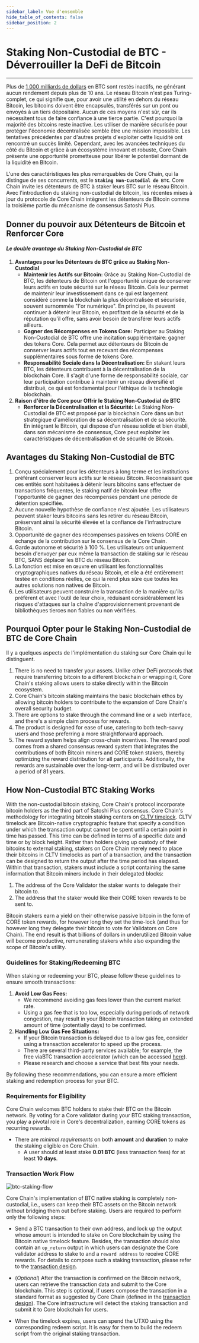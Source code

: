 ```yaml
---
sidebar_label: Vue d'ensemble
hide_table_of_contents: false
sidebar_position: 2
---
```


# Staking Non-Custodial de BTC - Déverrouiller la DeFi de Bitcoin

---

Plus de [1 000 milliards de dollars](https://www.coingecko.com/en/coins/bitcoin) en BTC sont restés inactifs, ne générant aucun rendement depuis plus de 10 ans. Le réseau Bitcoin n'est pas Turing-complet, ce qui signifie que, pour avoir une utilité en dehors du réseau Bitcoin, les bitcoins doivent être encapsulés, transférés sur un pont ou envoyés à un tiers dépositaire. Aucun de ces moyens n'est sûr, car ils nécessitent tous de faire confiance à une tierce partie. C'est pourquoi la majorité des bitcoins reste inactive. Les utiliser de manière sécurisée pour protéger l'économie décentralisée semble être une mission impossible. Les tentatives précédentes par d'autres projets d'exploiter cette liquidité ont rencontré un succès limité. Cependant, avec les avancées techniques du côté du Bitcoin et grâce à un écosystème innovant et robuste, Core Chain présente une opportunité prometteuse pour libérer le potentiel dormant de la liquidité en Bitcoin.

L'une des caractéristiques les plus remarquables de Core Chain, qui la distingue de ses concurrents, est le **`Staking Non-Custodial de BTC`**. Core Chain invite les détenteurs de BTC à staker leurs BTC sur le réseau Bitcoin. Avec l'introduction du staking non-custodial de bitcoin, les récentes mises à jour du protocole de Core Chain intègrent les détenteurs de Bitcoin comme la troisième partie du mécanisme de consensus Satoshi Plus.

## Donner du pouvoir aux Détenteurs de Bitcoin et Renforcer Core

#### _Le double avantage du Staking Non-Custodial de BTC_

1. **Avantages pour les Détenteurs de BTC grâce au Staking Non-Custodial**
   - **Maintenir les Actifs sur Bitcoin:** Grâce au Staking Non-Custodial de BTC, les détenteurs de Bitcoin ont l'opportunité unique de conserver leurs actifs en toute sécurité sur le réseau Bitcoin. Cela leur permet de maintenir leur investissement dans ce qui est largement considéré comme la blockchain la plus décentralisée et sécurisée, souvent surnommée "l'or numérique". En principe, ils peuvent continuer à détenir leur Bitcoin, en profitant de la sécurité et de la réputation qu'il offre, sans avoir besoin de transférer leurs actifs ailleurs.
   - **Gagner des Récompenses en Tokens Core:** Participer au Staking Non-Custodial de BTC offre une incitation supplémentaire: gagner des tokens Core. Cela permet aux détenteurs de Bitcoin de conserver leurs actifs tout en recevant des récompenses supplémentaires sous forme de tokens Core.
   - **Responsabilité Sociale dans la Décentralisation:** En stakant leurs BTC, les détenteurs contribuent à la décentralisation de la blockchain Core. Il s'agit d'une forme de responsabilité sociale, car leur participation contribue à maintenir un réseau diversifié et distribué, ce qui est fondamental pour l'éthique de la technologie blockchain.
2. **Raison d'être de Core pour Offrir le Staking Non-Custodial de BTC**
   - **Renforcer la Décentralisation et la Sécurité:** Le Staking Non-Custodial de BTC est proposé par la blockchain Core dans un but strategique d'amélioration de sa décentralisation et de sa sécurité. En intégrant le Bitcoin, qui dispose d'un réseau solide et bien établi, dans son mécanisme de consensus, Core peut exploiter les caractéristiques de décentralisation et de sécurité de Bitcoin.

## Avantages du Staking Non-Custodial de BTC

1. Conçu spécialement pour les détenteurs à long terme et les institutions préférant conserver leurs actifs sur le réseau Bitcoin. Reconnaissant que ces entités sont habituées à détenir leurs bitcoins sans effectuer de transactions fréquentes, le staking natif de bitcoin leur offre l'opportunité de gagner des récompenses pendant une période de détention spécifiée.
2. Aucune nouvelle hypothèse de confiance n'est ajoutée. Les utilisateurs peuvent staker leurs bitcoins sans les retirer du réseau Bitcoin, préservant ainsi la sécurité élevée et la confiance de l'infrastructure Bitcoin.
3. Opportunité de gagner des récompenses passives en tokens CORE en échange de la contribution sur le consensus de la Core Chain.
4. Garde autonome et sécurité à 100 %. Les utilisateurs ont uniquement besoin d'envoyer par eux même la transaction de staking sur le réseau BTC, SANS déplacer les BTC du réseau Bitcoin.
5. La fonction est mise en œuvre en utilisant les fonctionnalités cryptographiques natives du réseau Bitcoin, et elle a été entièrement testée en conditions réelles, ce qui la rend plus sûre que toutes les autres solutions non natives de Bitcoin.
6. Les utilisateurs peuvent construire la transaction de la manière qu'ils préfèrent et avec l'outil de leur choix, réduisant considérablement les risques d'attaques sur la chaîne d'approvisionnement provenant de bibliothèques tierces non fiables ou non vérifiées.

## Pourquoi Opter pour le Staking Non-Custodial de BTC de Core Chain

Il y a quelques aspects de l'implémentation du staking sur Core Chain qui le distinguent.

1. There is no need to transfer your assets. Unlike other DeFi protocols that require transferring bitcoin to a different blockchain or wrapping it, Core Chain's staking allows users to stake directly within the Bitcoin ecosystem.
2. Core Chain's bitcoin staking maintains the basic blockchain ethos by allowing bitcoin holders to contribute to the expansion of Core Chain's overall security budget.
3. There are options to stake through the command line or a web interface, and there's a simple claim process for rewards.
4. The product is designed for ease of use, catering to both tech-savvy users and those preferring a more straightforward approach.
5. The reward system helps align cross-chain incentives. The reward pool comes from a shared consensus reward system that integrates the contributions of both Bitcoin miners and CORE token stakers, thereby optimizing the reward distribution for all participants. Additionally, the rewards are sustainable over the long-term, and will be distributed over a period of 81 years.

## How Non-Custodial BTC Staking Works

With the non-custodial bitcoin staking, Core Chain's protocol incorporate bitcoin holders as the third part of Satoshi Plus consensus. Core Chain's methodology for integrating bitcoin staking centers on [CLTV timelock](https://en.bitcoin.it/wiki/Timelock#CheckLockTimeVerify). CLTV timelock are Bitcoin-native cryptographic feature that specify a condition under which the transaction output cannot be spent until a certain point in time has passed. This time can be defined in terms of a specific date and time or by block height. Rather than holders giving up custody of their bitcoins to external staking, stakers on Core Chain merely need to place their bitcoins in CLTV timelocks as part of a transaction, and the transaction can be designed to return the output after the time period has elapsed. Within that transaction, stakers must include a script containing the same information that Bitcoin miners include in their delegated blocks:

1. The address of the Core Validator the staker wants to delegate their bitcoin to.
2. The address that the staker would like their CORE token rewards to be sent to.

Bitcoin stakers earn a yield on their otherwise passive bitcoin in the form of CORE token rewards, for however long they set the time-lock (and thus for however long they delegate their bitcoin to vote for Validators on Core Chain). The end result is that billions of dollars in underutilized Bitcoin value will become productive, remunerating stakers while also expanding the scope of Bitcoin's utility.

### Guidelines for Staking/Redeeming BTC

When staking or redeeming your BTC, please follow these guidelines to ensure smooth transactions:

1. **Avoid Low Gas Fees:**
   - We recommend avoiding gas fees lower than the current market rate.
   - Using a gas fee that is too low, especially during periods of network congestion, may result in your Bitcoin transaction taking an extended amount of time (potentially days) to be confirmed.
2. **Handling Low Gas Fee Situations:**
   - If your Bitcoin transaction is delayed due to a low gas fee, consider using a transaction accelerator to speed up the process.
   - There are several third-party services available; for example, the free viaBTC transaction accelerator (which can be accessed [here](https://www.viabtc.com/tools/txaccelerator)).
   - Please research and choose a service that best fits your needs.

By following these recommendations, you can ensure a more efficient staking and redemption process for your BTC.

### Requirements for Eligibility

Core Chain welcomes BTC holders to stake their BTC on the Bitcoin network. By voting for a Core validator during your BTC staking transaction, you play a pivotal role in Core's decentralization, earning CORE tokens as recurring rewards.

- There are _minimal requirements_ on both **amount** and **duration** to make the staking eligible on Core Chain.
  - A user should at least stake **0.01 BTC** (less transaction fees) for at least **10 days**.

### Transaction Work Flow

![btc-staking-flow](../../../../static/img/btc-staking/btc-staking-flow.png)

Core Chain's implementation of BTC native staking is completely non-custodial, i.e., users can keep their BTC assets on the Bitcoin network without bridging them out before staking. Users are required to perform only the following steps:

- Send a BTC transaction to their own address, and lock up the output whose amount is intended to stake on Core blockchain by using the Bitcoin native timelock feature. Besides, the transaction should also contain an `op_return` output in which users can designate the Core validator address to stake to and a `reward address` to receive CORE rewards. For details to compose such a staking transaction, please refer to the [transaction design](design.md).

- (_Optional_) After the transaction is confirmed on the Bitcoin network, users can retrieve the transaction data and submit to the Core blockchain. This step is optional, if users compose the transaction in a standard format as suggested by Core Chain (defined in the [transaction design](design.md)). The Core infrastructure will detect the staking transaction and submit it to Core blockchain for users.

- When the timelock expires, users can spend the UTXO using the corresponding redeem script. It is easy for them to build the redeem script from the original staking transaction.
